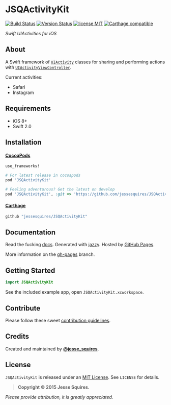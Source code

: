 # JSQActivityKit

[![Build Status](https://secure.travis-ci.org/jessesquires/JSQActivityKit.svg)](http://travis-ci.org/jessesquires/JSQActivityKit) [![Version Status](http://img.shields.io/cocoapods/v/JSQActivityKit.png)][docsLink] [![license MIT](http://img.shields.io/badge/license-MIT-orange.png)][mitLink] [![Carthage compatible](https://img.shields.io/badge/Carthage-compatible-4BC51D.svg?style=flat)](https://github.com/Carthage/Carthage)

*Swift UIActivities for iOS*

## About

A Swift framework of [`UIActivity`](https://developer.apple.com/library/ios/documentation/UIKit/Reference/UIActivity_Class/index.html) classes for sharing and performing actions with [`UIActivityViewController`](http://nshipster.com/uiactivityviewcontroller/).

Current activities:

* Safari
* Instagram

## Requirements

* iOS 8+
* Swift 2.0

## Installation

#### [CocoaPods](http://cocoapods.org)

````ruby
use_frameworks!

# For latest release in cocoapods
pod 'JSQActivityKit'

# Feeling adventurous? Get the latest on develop
pod 'JSQActivityKit', :git => 'https://github.com/jessesquires/JSQActivityKit.git', :branch => 'develop'
````

#### [Carthage](https://github.com/Carthage/Carthage)

````bash
github "jessesquires/JSQActivityKit"
````

## Documentation

Read the fucking [docs][docsLink]. Generated with [jazzy](https://github.com/realm/jazzy). Hosted by [GitHub Pages](https://pages.github.com).

More information on the [gh-pages](https://github.com/jessesquires/JSQActivityKit/tree/gh-pages) branch.

## Getting Started

````swift
import JSQActivityKit
````

See the included example app, open `JSQActivityKit.xcworkspace`.

## Contribute

Please follow these sweet [contribution guidelines](https://github.com/jessesquires/HowToContribute).

## Credits

Created and maintained by [**@jesse_squires**](https://twitter.com/jesse_squires).

## License

`JSQActivityKit` is released under an [MIT License][mitLink]. See `LICENSE` for details.

>**Copyright &copy; 2015 Jesse Squires.**

*Please provide attribution, it is greatly appreciated.*

[mitLink]:http://opensource.org/licenses/MIT
[docsLink]:http://www.jessesquires.com/JSQActivityKit
